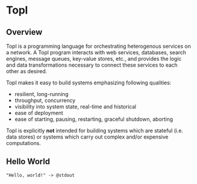 # Topl

## Overview

Topl is a programming language for orchestrating heterogenous services on a network. A Topl program interacts with web services, databases, search engines, message queues, key-value stores, etc., and provides the logic and data transformations necessary to connect these services to each other as desired.

Topl makes it easy to build systems emphasizing following qualities:

* resilient, long-running
* throughput, concurrency
* visibility into system state, real-time and historical
* ease of deployment
* ease of starting, pausing, restarting, graceful shutdown, aborting

Topl is explicitly **not** intended for building systems which are stateful (i.e. data stores) or systems which carry out complex and/or expensive computations.

## Hello World

```
"Hello, world!" -> @stdout
```

